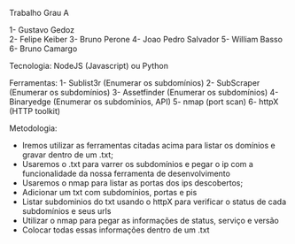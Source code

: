 Trabalho Grau A

1- Gustavo Gedoz	
2- Felipe Keiber
3- Bruno Perone
4- Joao Pedro Salvador
5- William Basso
6- Bruno Camargo

Tecnologia: NodeJS (Javascript) ou Python

Ferramentas: 
1- Sublist3r (Enumerar os subdomínios)
2- SubScraper (Enumerar os subdomínios)
3- Assetfinder (Enumerar os subdomínios)
4- Binaryedge (Enumerar os subdomínios, API)
5- nmap (port scan)
6- httpX (HTTP toolkit)


Metodologia:

- Iremos utilizar as ferramentas citadas acima para listar os domínios e gravar dentro de um .txt;
- Usaremos o .txt para varrer os subdomínios e pegar o ip com a funcionalidade da nossa ferramenta de desenvolvimento
- Usaremos o nmap para listar as portas dos ips descobertos;
- Adicionar um txt com subdomínios, portas e pis
- Listar subdominios do txt usando o httpX para verificar o status de cada subdomínios e seus urls
- Utilizar o nmap para pegar as informações de status, serviço e versão
- Colocar todas essas informações dentro de um .txt